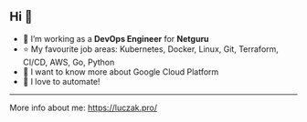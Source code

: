 ## Hi 👋


- 🔭 I’m working as a **DevOps Engineer** for **Netguru**
- ⭐️ My favourite job areas: Kubernetes, Docker, Linux, Git, Terraform, CI/CD, AWS, Go, Python 
- 🌱 I want to know more about Google Cloud Platform
- 🚀 I love to automate!

---
More info about me: https://luczak.pro/
